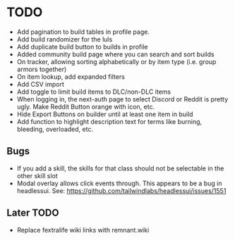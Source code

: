 # TODO

- Add pagination to build tables in profile page.
- Add build randomizer for the luls
- Add duplicate build button to builds in profile
- Added community build page where you can search and sort builds
- On tracker, allowing sorting alphabetically or by item type (i.e. group armors together)
- On item lookup, add expanded filters
- Add CSV import
- Add toggle to limit build items to DLC/non-DLC items
- When logging in, the next-auth page to select Discord or Reddit is pretty ugly. Make Reddit Button orange with icon, etc.
- Hide Export Buttons on builder until at least one item in build
- Add function to highlight description text for terms like burning, bleeding, overloaded, etc.

## Bugs

- If you add a skill, the skills for that class should not be selectable in the other skill slot
- Modal overlay allows click events through. This appears to be a bug in headlessui. See: https://github.com/tailwindlabs/headlessui/issues/1551

## Later TODO

- Replace fextralife wiki links with remnant.wiki
